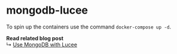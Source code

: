 # mongodb-lucee
To spin up the containers use the command `docker-compose up -d`.

**Read related blog post** <br>
↳ [Use MongoDB with Lucee](https://blog.rabu.me/use-mongodb-with-lucee/)
